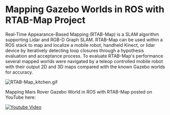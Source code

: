 [//]: # (Image References)
[kuka]: ./images/Selection_055.png

# Mapping Gazebo Worlds in ROS with RTAB-Map Project

Real-Time Appearance-Based Mapping (RTAB-Map) is a SLAM algorithm supporting Lidar and RGB-D Graph SLAM. RTAB-Map can be used within a ROS stack to map and localize a mobile robot, handheld Kinect, or lidar device by iteratively detecting loop closures through a hypothesis evaluation and acceptance process. To evaluate RTAB-Map's performance several mapped worlds were navigated by a teleop controlled mobile robot with their output 2D and 3D maps compared with the known Gazebo worlds for accuracy.

![RTAB-Map_kitchen.gif](https://github.com/WolfeTyler/ROS-RTAB-Mapping-Gazebo/blob/master/images/RTAB-Map_kitchen.gif)

Mapping Mars Rover Gazebo World in ROS with RTAB-Map posted on YouTube here:

[![Youtube Video](http://img.youtube.com/vi/RmjkM-wzQw8/0.jpg)](https://youtu.be/RmjkM-wzQw8)

